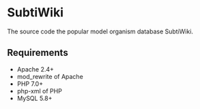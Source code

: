 # SubtiWiki
The source code the popular model organism database SubtiWiki.

## Requirements
- Apache 2.4+
- mod_rewrite of Apache
- PHP 7.0+
- php-xml of PHP
- MySQL 5.8+
